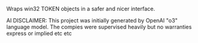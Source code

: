 Wraps win32 TOKEN objects in a safer and nicer interface.

AI DISCLAIMER: This project was initially generated by OpenAI "o3" language model. The compies were supervised heavily but no warranties express or implied etc etc

